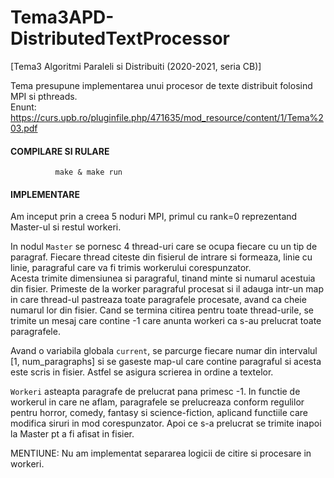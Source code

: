# Tema3APD-DistributedTextProcessor
[Tema3 Algoritmi Paraleli si Distribuiti (2020-2021, seria CB)] 

Tema presupune implementarea unui procesor de texte distribuit folosind MPI si pthreads. <br>
Enunt: https://curs.upb.ro/pluginfile.php/471635/mod_resource/content/1/Tema%203.pdf

#### COMPILARE SI RULARE
```shell
          make & make run
```

#### IMPLEMENTARE
Am inceput prin a creea 5 noduri MPI, primul cu rank=0 reprezentand Master-ul
si restul workeri. 

In nodul `Master` se pornesc 4 thread-uri care se ocupa fiecare
cu un tip de paragraf. Fiecare thread citeste din fisierul de intrare si formeaza,
linie cu linie, paragraful care va fi trimis workerului corespunzator. <br> Acesta
trimite dimensiunea si paragraful, tinand minte si numarul acestuia din fisier.
Primeste de la worker paragraful procesat si il adauga intr-un map in care 
thread-ul pastreaza toate paragrafele procesate, avand ca cheie numarul lor 
din fisier. Cand se termina citirea pentru toate thread-urile, se trimite un 
mesaj care contine -1 care anunta workeri ca s-au prelucrat toate paragrafele.

Avand o variabila globala `current`, se parcurge fiecare numar din intervalul
[1, num_paragraphs] si se gaseste map-ul care contine paragraful si acesta 
este scris in fisier. Astfel se asigura scrierea in ordine a textelor.

`Workeri` asteapta paragrafe de prelucrat pana primesc -1. In functie de workerul
in care ne aflam, paragrafele se prelucreaza conform regulilor pentru horror, 
comedy, fantasy si science-fiction, aplicand functiile care modifica siruri in
mod corespunzator. Apoi ce s-a prelucrat se trimite inapoi la Master pt a fi
afisat in fisier.

MENTIUNE: Nu am implementat separarea logicii de citire si procesare in workeri.
